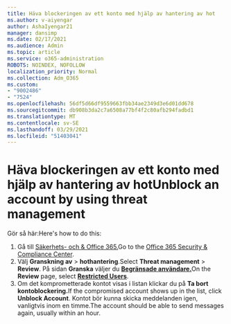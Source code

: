 ```yaml
---
title: Häva blockeringen av ett konto med hjälp av hantering av hot
ms.author: v-aiyengar
author: AshaIyengar21
manager: dansimp
ms.date: 02/17/2021
ms.audience: Admin
ms.topic: article
ms.service: o365-administration
ROBOTS: NOINDEX, NOFOLLOW
localization_priority: Normal
ms.collection: Adm_O365
ms.custom:
- "9002486"
- "7524"
ms.openlocfilehash: 56df5d66df9559663fbb34ae2349d3e6d01dd678
ms.sourcegitcommit: db908b3da2c7a6508a77bf4f2c80afb294fadbd1
ms.translationtype: MT
ms.contentlocale: sv-SE
ms.lasthandoff: 03/29/2021
ms.locfileid: "51403041"
---
```

# <a name="unblock-an-account-by-using-threat-management"></a><span data-ttu-id="255cd-102">Häva blockeringen av ett konto med hjälp av hantering av hot</span><span class="sxs-lookup"><span data-stu-id="255cd-102">Unblock an account by using threat management</span></span>

<span data-ttu-id="255cd-103">Gör så här:</span><span class="sxs-lookup"><span data-stu-id="255cd-103">Here's how to do this:</span></span> 

1. <span data-ttu-id="255cd-104">Gå till [Säkerhets- och & Office 365.](https://go.microsoft.com/fwlink/p/?linkid=2077143)</span><span class="sxs-lookup"><span data-stu-id="255cd-104">Go to the [Office 365 Security & Compliance Center](https://go.microsoft.com/fwlink/p/?linkid=2077143).</span></span>
1. <span data-ttu-id="255cd-105">Välj **Granskning av**  >  **hothantering**.</span><span class="sxs-lookup"><span data-stu-id="255cd-105">Select **Threat management** > **Review**.</span></span> <span data-ttu-id="255cd-106">På sidan **Granska** väljer du **[Begränsade användare.](https://go.microsoft.com/fwlink/?linkid=2103514)**</span><span class="sxs-lookup"><span data-stu-id="255cd-106">On the **Review** page, select **[Restricted Users](https://go.microsoft.com/fwlink/?linkid=2103514)**.</span></span>
1. <span data-ttu-id="255cd-107">Om det komprometterade kontot visas i listan klickar du på **Ta bort kontoblockering.**</span><span class="sxs-lookup"><span data-stu-id="255cd-107">If the compromised account shows up in the list, click **Unblock Account**.</span></span> <span data-ttu-id="255cd-108">Kontot bör kunna skicka meddelanden igen, vanligtvis inom en timme.</span><span class="sxs-lookup"><span data-stu-id="255cd-108">The account should be able to send messages again, usually within an hour.</span></span>